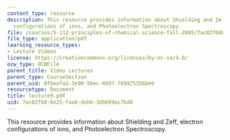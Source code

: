 ```yaml
---
content_type: resource
description: This resource provides information about Shielding and Zeff, electron
  configurations of ions, and Photoelectron Spectroscopy.
file: /courses/5-112-principles-of-chemical-science-fall-2005/7ac02f686e25faa6debb3db689ac7bd0_lecture9.pdf
file_type: application/pdf
learning_resource_types:
- Lecture Videos
license: https://creativecommons.org/licenses/by-nc-sa/4.0/
ocw_type: OCWFile
parent_title: Video Lectures
parent_type: CourseSection
parent_uid: 0f6eafa3-3e90-56ec-6097-f69475356be6
resourcetype: Document
title: lecture9.pdf
uid: 7ac02f68-6e25-faa6-debb-3db689ac7bd0
---
```

This resource provides information about Shielding and Zeff, electron configurations of ions, and Photoelectron Spectroscopy.
